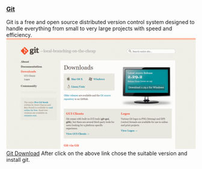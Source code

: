 ### [**Git**](https://git-scm.com/) 
 Git is a free and open source distributed version control system designed to handle everything from small to very large projects with speed and efficiency.  
 ![git download](img/git_download.png)
 [Git Download](https://git-scm.com/downloads) After click on the above link chose the suitable version and install git.  